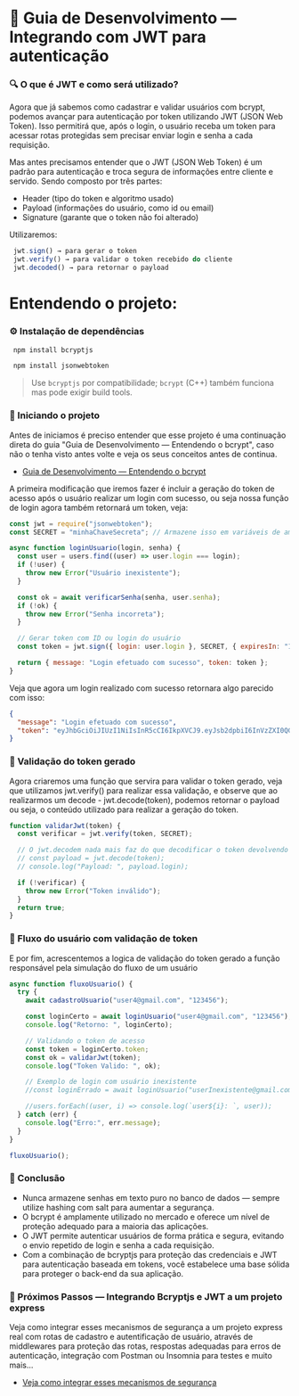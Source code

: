 # 📖 Guia de Desenvolvimento — Integrando com JWT para autenticação

### 🔍 O que é JWT e como será utilizado?

Agora que já sabemos como cadastrar e validar usuários com bcrypt, podemos avançar para autenticação por token utilizando JWT (JSON Web Token). Isso permitirá que, após o login, o usuário receba um token para acessar rotas protegidas sem precisar enviar login e senha a cada requisição.

Mas antes precisamos entender que o JWT (JSON Web Token) é um padrão para autenticação e troca segura de informações entre cliente e servido. Sendo composto por três partes:

- Header (tipo do token e algoritmo usado)
- Payload (informações do usuário, como id ou email)
- Signature (garante que o token não foi alterado)

Utilizaremos:

```js
 jwt.sign() → para gerar o token
 jwt.verify() → para validar o token recebido do cliente
 jwt.decoded() → para retornar o payload
```

# Entendendo o projeto:

### ⚙️ Instalação de dependências

```js
 npm install bcryptjs

 npm install jsonwebtoken
```

> Use `bcryptjs` por compatibilidade; `bcrypt` (C++) também funciona mas pode exigir build tools.

### 🚀 Iniciando o projeto

Antes de iniciamos é preciso entender que esse projeto é uma continuação direta do guia "Guia de Desenvolvimento — Entendendo o bcrypt", caso não o tenha visto antes volte e veja os seus conceitos antes de continua.

- [Guia de Desenvolvimento — Entendendo o bcrypt](../bcrypt_na_pratica/)

A primeira modificação que iremos fazer é incluir a geração do token de acesso após o usuário realizar um login com sucesso, ou seja nossa função de login agora também retornará um token, veja:

```js
const jwt = require("jsonwebtoken");
const SECRET = "minhaChaveSecreta"; // Armazene isso em variáveis de ambiente

async function loginUsuario(login, senha) {
  const user = users.find((user) => user.login === login);
  if (!user) {
    throw new Error("Usuário inexistente");
  }

  const ok = await verificarSenha(senha, user.senha);
  if (!ok) {
    throw new Error("Senha incorreta");
  }

  // Gerar token com ID ou login do usuário
  const token = jwt.sign({ login: user.login }, SECRET, { expiresIn: "1h" });

  return { message: "Login efetuado com sucesso", token: token };
}
```

Veja que agora um login realizado com sucesso retornara algo parecido com isso:

```json
{
  "message": "Login efetuado com sucesso",
  "token": "eyJhbGciOiJIUzI1NiIsInR5cCI6IkpXVCJ9.eyJsb2dpbiI6InVzZXI0QGdtYWlsLmNvbSIsImlhdCI6MTc1NDcwMjk5NiwiZXhwIjoxNzU0NzA2NTk2fQ.9J2ZH2WZ6ZKE7R8yDzlwvSKH_NmZNCy8ZX80QmKW9gY"
}
```

### 🔐 Validação do token gerado

Agora criaremos uma função que servira para validar o token gerado, veja que utilizamos jwt.verify() para realizar essa validação, e observe que ao realizarmos um decode - jwt.decode(token), podemos retornar o payload ou seja, o conteúdo utilizado para realizar a geração do token.

```js
function validarJwt(token) {
  const verificar = jwt.verify(token, SECRET);

  // O jwt.decodem nada mais faz do que decodificar o token devolvendo o payload
  // const payload = jwt.decode(token);
  // console.log("Payload: ", payload.login);

  if (!verificar) {
    throw new Error("Token inválido");
  }
  return true;
}
```

### 🔄 Fluxo do usuário com validação de token

E por fim, acrescentemos a logica de validação do token gerado a função responsável pela simulação do fluxo de um usuário

```js
async function fluxoUsuario() {
  try {
    await cadastroUsuario("user4@gmail.com", "123456");

    const loginCerto = await loginUsuario("user4@gmail.com", "123456");
    console.log("Retorno: ", loginCerto);

    // Validando o token de acesso
    const token = loginCerto.token;
    const ok = validarJwt(token);
    console.log("Token Valido: ", ok);

    // Exemplo de login com usuário inexistente
    //const loginErrado = await loginUsuario("userInexistente@gmail.com", "876543");

    //users.forEach((user, i) => console.log(`user${i}: `, user));
  } catch (err) {
    console.log("Erro:", err.message);
  }
}

fluxoUsuario();
```

### 📌 Conclusão

- Nunca armazene senhas em texto puro no banco de dados — sempre utilize hashing com salt para aumentar a segurança.
- O bcrypt é amplamente utilizado no mercado e oferece um nível de proteção adequado para a maioria das aplicações.
- O JWT permite autenticar usuários de forma prática e segura, evitando o envio repetido de login e senha a cada requisição.
- Com a combinação de bcryptjs para proteção das credenciais e JWT para autenticação baseada em tokens, você estabelece uma base sólida para proteger o back-end da sua aplicação.

### 🚀 Próximos Passos — Integrando Bcryptjs e JWT a um projeto express

Veja como integrar esses mecanismos de segurança a um projeto express real com rotas de cadastro e autentificação de usuário, através de middlewares para proteção das rotas, respostas adequadas para erros de autenticação, integração com Postman ou Insomnia para testes e muito mais...

- [Veja como integrar esses mecanismos de segurança](../bcrypt_e_jwt_with_express/)
